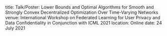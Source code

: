 title: Talk/Poster: Lower Bounds and Optimal Algorithms for Smooth and Strongly Convex Decentralized Optimization Over Time-Varying Networks
venue: International Workshop on Federated Learning for User Privacy and Data Confidentiality in Conjunction with ICML 2021
location: Online
date: 24 July 2021